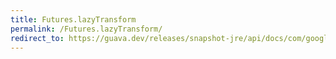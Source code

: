 ```yaml
---
title: Futures.lazyTransform
permalink: /Futures.lazyTransform/
redirect_to: https://guava.dev/releases/snapshot-jre/api/docs/com/google/common/util/concurrent/Futures.html#lazyTransform-java.util.concurrent.Future-com.google.common.base.Function-
---
```

